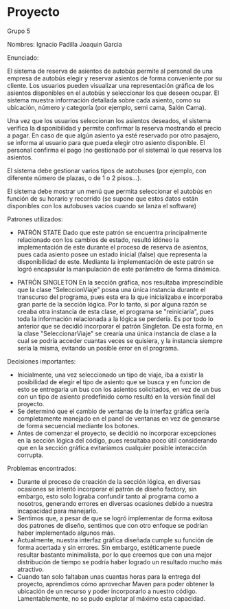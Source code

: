 # Proyecto 

Grupo 5


Nombres:
Ignacio Padilla
Joaquin Garcia


Enunciado: 

El sistema de reserva de asientos de autobús permite al personal de una empresa de autobús elegir y reservar asientos de forma conveniente por su cliente. Los usuarios pueden  visualizar una representación gráfica de los asientos disponibles en el  autobús y seleccionar los que deseen ocupar. El sistema muestra información detallada sobre cada asiento, como su ubicación, número y  categoría (por ejemplo, semi cama, Salón Cama).

Una vez que los usuarios seleccionan los asientos deseados, el sistema verifica la disponibilidad y permite confirmar la reserva mostrando el precio a pagar. En caso de que algún asiento ya esté reservado por otro pasajero, se informa al usuario para que pueda elegir otro asiento disponible. El personal confirma el pago (no gestionado por el sistema) lo que reserva los asientos.

El sistema debe gestionar varios tipos de autobuses (por ejemplo, con diferente número de plazas, o de 1 o 2 pisos...).

El sistema debe mostrar un menú que permita seleccionar el autobús en función de su horario y recorrido (se supone que estos datos están disponibles con los autobuses vacíos cuando se lanza el software)


Patrones utilizados:

- PATRÓN STATE
Dado que este patrón se encuentra principalmente relacionado con los cambios de estado, resultó idóneo la implementación de este durante el proceso de reserva de asientos, pues cada asiento posee un estado inicial (false) que representa la disponibilidad de este. Mediante la implementación de este patrón se logró encapsular la manipulación de este parámetro de forma dinámica.

- PATRÓN SINGLETON
En la sección gráfica, nos resultaba imprescindible que la clase "SeleccionViaje" posea una única instancia durante el transcurso del programa, pues esta era la que inicializaba e incorporaba gran parte de la sección lógica. Por lo tanto, si por alguna razón se creaba otra instancia de esta clase, el programa se "reiniciaría", pues toda la información relacionada a la lógica se perdería. Es por todo lo anterior que se decidió incorporar el patrón Singleton. De esta forma, en la clase "SeleccionarViaje" se crearía una única instancia de clase a la cual se podría acceder cuantas veces se quisiera, y la instancia siempre sería la misma, evitando un posible error en el programa.


Decisiones importantes:

- Inicialmente, una vez seleccionado un tipo de viaje, iba a existir la posibilidad de elegir el tipo de asiento que se busca y en funcion de esto se entregaria un bus con los asientos solicitados, en vez de un bus con un tipo de asiento predefinido como resultó en la versión final del proyecto.
- Se determinó que el cambio de ventanas de la interfaz gráfica sería completamente manejado en el panel de ventanas en vez de generarse de forma secuencial mediante los botones.
- Antes de comenzar el proyecto, se decidió no incorporar excepciones en la sección lógica del código, pues resultaba poco útil considerando que en la sección gráfica evitaríamos cualquier posible interacción corrupta.


Problemas encontrados:

- Durante el proceso de creación de la sección lógica, en diversas ocasiones se intentó incorporar el patrón de diseño factory, sin embargo, esto solo lograba confundir tanto al programa como a nosotros, generando errores en diversas ocasiones debido a nuestra incapacidad para manejarlo.
- Sentimos que, a pesar de que se logró implementar de forma exitosa dos patrones de diseño, sentimos que con otro enfoque se podrían haber implementado algunos más.
- Actualmente, nuestra interfaz gráfica diseñada cumple su función de forma acertada y sin errores. Sin embargo, estéticamente puede resultar bastante minimalista, por lo que creemos que con una mejor distribución de tiempo se podría haber logrado un resultado mucho más atractivo.
- Cuando tan solo faltaban unas cuantas horas para la entrega del proyecto, aprendimos cómo aprovechar Maven para poder obtener la ubicación de un recurso y poder incorporarlo a nuestro código. Lamentablemente, no se pudo explotar al máximo esta capacidad.